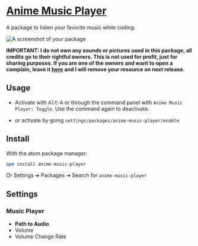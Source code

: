 # [Anime Music Player](https://github.com/Jerajo/anime-music-player)

A package to listen your favorite music while coding.

![A screenshot of your package](https://f.cloud.github.com/assets/69169/2290250/c35d867a-a017-11e3-86be-cd7c5bf3ff9b.gif)

**IMPORTANT: I do not own any sounds or pictures used in this package, all credits go to their rightful owners. This is not used for profit, just for sharing purposes. If you are one of the owners and want to open a complain, leave it [here]() and I will remove your resource on next release.**

## Usage

- Activate with <kbd>Alt</kbd>-<kbd>A</kbd> or through the command panel with `Anime Music Player: Toggle`. Use the command again to deactivate.

- or activate by going `settings/packages/anime-music-player/enable`

## Install

With the atom package manager:
```bash
apm install anime-music-player
```
Or Settings ➔ Packages ➔ Search for `anime-music-player`

## Settings

### Music Player

* **Path to Audio**
* Volume
* Volume Change Rate
